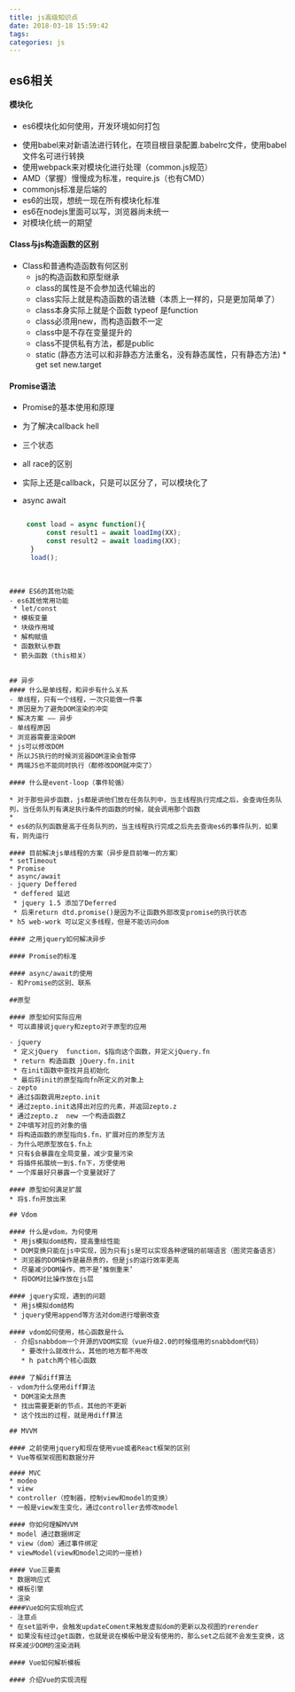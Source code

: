 ```yaml
---
title: js高级知识点
date: 2018-03-18 15:59:42
tags: 
categories: js
---
```


## es6相关
#### 模块化
- es6模块化如何使用，开发环境如何打包
 * 使用babel来对新语法进行转化，在项目根目录配置.babelrc文件，使用babel 文件名可进行转换
 * 使用webpack来对模块化进行处理（common.js规范）
 * AMD（掌握）慢慢成为标准，require.js（也有CMD）
 * commonjs标准是后端的
 * es6的出现，想统一现在所有模块化标准
 * es6在nodejs里面可以写，浏览器尚未统一
 * 对模块化统一的期望
 
#### Class与js构造函数的区别
- Class和普通构造函数有何区别  
    * js的构造函数和原型继承
	* class的属性是不会参加迭代输出的
	* class实际上就是构造函数的语法糖（本质上一样的，只是更加简单了）
	* class本身实际上就是个函数 typeof 是function
	* class必须用new，而构造函数不一定
	* class中是不存在变量提升的
	* class不提供私有方法，都是public
	* static (静态方法可以和非静态方法重名，没有静态属性，只有静态方法) * get set new.target

<!--more-->
#### Promise语法
- Promise的基本使用和原理
 * 为了解决callback hell
 * 三个状态
 * all race的区别
 * 实际上还是callback，只是可以区分了，可以模块化了
 
* async await

  ```javascript
  
   const load = async function(){
		const result1 = await loadImg(XX);
		const result2 = await loadimg(XX);
 	}
 	load();
 
 ```

#### ES6的其他功能
- es6其他常用功能
  * let/const
  * 模板变量
  * 块级作用域
  * 解构赋值
  * 函数默认参数
  * 箭头函数（this相关）


## 异步
#### 什么是单线程，和异步有什么关系
- 单线程，只有一个线程，一次只能做一件事
 * 原因是为了避免DOM渲染的冲突
 * 解决方案 —— 异步
- 单线程原因
 * 浏览器需要渲染DOM
 * js可以修改DOM
 * 所以JS执行的时候浏览器DOM渲染会暂停
 * 两端JS也不能同时执行（都修改DOM就冲突了）

#### 什么是event-loop（事件轮循）

* 对于那些异步函数，js都是讲他们放在任务队列中，当主线程执行完成之后，会查询任务队列，当任务队列有满足执行条件的函数的时候，就会调用那个函数
* 
* es6的队列函数是高于任务队列的，当主线程执行完成之后先去查询es6的事件队列，如果有，则先运行

#### 目前解决js单线程的方案（异步是目前唯一的方案）
 * setTimeout
 * Promise
 * async/await
 - jquery Deffered
  * deffered 延迟
  * jquery 1.5 添加了Deferred
  * 后来return dtd.promise()是因为不让函数外部改变promise的执行状态
 * h5 web-work 可以定义多线程，但是不能访问dom

#### 之用jquery如何解决异步

#### Promise的标准

#### async/await的使用
- 和Promise的区别、联系

##原型

#### 原型如何实际应用
* 可以直接说jquery和zepto对于原型的应用

- jquery
  * 定义jQuery  function，$指向这个函数，并定义jQuery.fn
  * return 构造函数 jQuery.fn.init
  * 在init函数中查找并且初始化
  * 最后将init的原型指向fn所定义的对象上
- zepto
 * 通过$函数调用zepto.init
 * 通过zepto.init选择出对应的元素，并返回zepto.z
 * 通过zepto.z  new 一个构造函数Z
 * Z中填写对应的对象的值
 * 将构造函数的原型指向$.fn，扩展对应的原型方法
- 为什么吧原型放在$.fn上
 * 只有$会暴露在全局变量，减少变量污染
 * 将插件拓展统一到$.fn下，方便使用
 * 一个库最好只暴露一个变量就好了
 
#### 原型如何满足扩展
* 将$.fn开放出来

## Vdom

#### 什么是vdom，为何使用
  * 用js模拟dom结构，提高重绘性能
  * DOM变换只能在js中实现，因为只有js是可以实现各种逻辑的前端语言（图灵完备语言）
  * 浏览器的DOM操作是最昂贵的，但是js的运行效率更高
  * 尽量减少DOM操作，而不是‘推倒重来’
  * 将DOM对比操作放在js层

#### jquery实现，遇到的问题
  * 用js模拟dom结构
  * jquery使用append等方法对dom进行增删改查

#### vdom如何使用，核心函数是什么
  - 介绍snabbdom一个开源的VDOM实现（vue升级2.0的时候借用的snabbdom代码）
    * 要改什么就改什么，其他的地方都不用改
    * h patch两个核心函数 

#### 了解diff算法
 - vdom为什么使用diff算法
  * DOM渲染太昂贵
  * 找出需要更新的节点，其他的不更新
  * 这个找出的过程，就是用diff算法

## MVVM

#### 之前使用jquery和现在使用vue或者React框架的区别
 * Vue等框架视图和数据分开

#### MVC
 * modeo
 * view 
 * controller（控制器，控制view和model的变换）
 * 一般是view发生变化，通过controller去修改model

#### 你如何理解MVVM
* model 通过数据绑定
* view（dom）通过事件绑定
* viewModel(view和model之间的一座桥)

#### Vue三要素
* 数据响应式
* 模板引擎
* 渲染
####Vue如何实现响应式
- 注意点
 * 在set监听中，会触发updateComent来触发虚拟dom的更新以及视图的rerender
 * 如果没有经过get函数，也就是说在模板中是没有使用的，那么set之后就不会发生变换，这样来减少DOM的渲染消耗

#### Vue如何解析模板

#### 介绍Vue的实现流程




